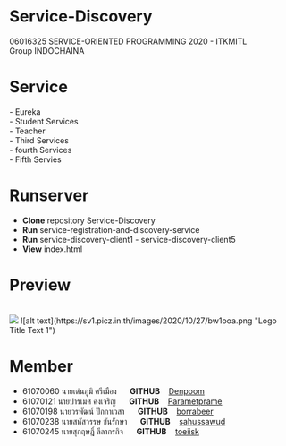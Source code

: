 # Service-Discovery
06016325 SERVICE-ORIENTED PROGRAMMING 2020 - ITKMITL<br>
Group INDOCHAINA
<h1>Service</h1>
  -  Eureka<br>
  -  Student Services<br>
  -  Teacher<br>
  -  Third Services<br>
  -  fourth Services<br>
  -  Fifth Servies<br>



<h1>Runserver</h1>

* <b>Clone</b> repository Service-Discovery
* <b>Run</b> service-registration-and-discovery-service 
* <b>Run</b> service-discovery-client1 - service-discovery-client5
* <b>View</b> index.html

<h1>Preview</h1>
<br>
<img src="https://sv1.picz.in.th/images/2020/10/27/bw1ooa.png"/>
![alt text](https://sv1.picz.in.th/images/2020/10/27/bw1ooa.png "Logo Title Text 1")

#  Member
- 61070060     นายเด่นภูมิ ศรีเมือง   &nbsp;&nbsp;&nbsp;&nbsp;    <strong>GITHUB</strong> &nbsp;&nbsp; [Denpoom](https://github.com/Denpoom)
- 61070121     นายปารเมศ  คงเจริญ  &nbsp;&nbsp;&nbsp;&nbsp;    <strong>GITHUB</strong> &nbsp;&nbsp; [Parametprame](https://github.com/parametprame)
- 61070198     นายวรพัฒน์   ปักกาเวสา    &nbsp;&nbsp;&nbsp;&nbsp;   <strong>GITHUB</strong> &nbsp;&nbsp; [borrabeer](https://github.com/borrabeer)
- 61070238     นายสหัสวรรษ ขันรักษา  &nbsp;&nbsp;&nbsp;&nbsp;  <strong>GITHUB</strong> &nbsp;&nbsp; [sahussawud](https://github.com/sahussawud)
- 61070245     นายสุกฤษฎิ์ ลีลากรกิจ  &nbsp;&nbsp;&nbsp;&nbsp;   <strong>GITHUB</strong> &nbsp;&nbsp; [toeiisk](https://github.com/toeiisk)
